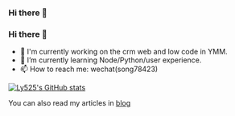 ### Hi there 👋

<!--
**ly525/ly525** is a ✨ _special_ ✨ repository because its `README.md` (this file) appears on your GitHub profile.

Here are some ideas to get you started:

- 🔭 I’m currently working on ...
- 🌱 I’m currently learning ...
- 👯 I’m looking to collaborate on ...
- 🤔 I’m looking for help with ...
- 💬 Ask me about ...
- 📫 How to reach me: ...
- 😄 Pronouns: ...
- ⚡ Fun fact: ...
-->


### Hi there 👋

<!--
**ly525/ly525** is a ✨ _special_ ✨ repository because its `README.md` (this file) appears on your GitHub profile.

Here are some ideas to get you started:

- 🔭 I’m currently working on ...
- 🌱 I’m currently learning ...
- 👯 I’m looking to collaborate on ...
- 🤔 I’m looking for help with ...
- 💬 Ask me about ...
- 📫 How to reach me: ...
- 😄 Pronouns: ...
- ⚡ Fun fact: ...
-->


- 🔭 I'm currently working on the crm web and low code in YMM.
- 🌱 I’m currently learning Node/Python/user experience.
- 📫 How to reach me: wechat(song78423)

[![Ly525's GitHub stats](https://github-readme-stats.vercel.app/api?username=ly525&theme=vue-dark)](https://github.com/anuraghazra/github-readme-stats)

You can also read my articles in [blog](https://github.com/ly525/blog)
